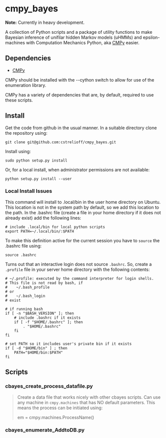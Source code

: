 # cmpy_bayes #

**Note:** Currently in heavy development.

A collection of Python scripts and a package of utility functions to make
Bayesian inference of unifilar hidden Markov models (uHMMs) and
epsilon-machines with Computation Mechanics Python, aka
[CMPy](http://cmpy.csc.ucdavis.edu/) easier.

## Dependencies ##

* [CMPy](http://cmpy.csc.ucdavis.edu/)

CMPy should be installed with the --cython switch to allow for use of the
enumeration library.

CMPy has a variety of dependencies that are, by default, required to use these
scripts.

## Install ##

Get the code from github in the usual manner.  In a suitable directory clone
the repository using:

    git clone git@github.com:cstrelioff/cmpy_bayes.git

Install using:

    sudo python setup.py install

Or, for a local install, when administrator permissions are not available:

    python setup.py install --user

### Local Install Issues ###

This command will install to .local/bin in the user home directory on Ubuntu.
This location is not in the system path by default, so we add this location to
the path.  In the .bashrc file (create a file in your home directory if it does
not already exist) add the following lines:

    # include .local/bin for local python scripts
    export PATH=~/.local/bin/:$PATH

To make this definition active for the current session you have to `source` the
.bashrc file using:

    source .bashrc

Turns out that an interactive login does not source `.bashrc`.  So, create a
`.profile` file in your server home directory with the following contents:

    # ~/.profile: executed by the command interpreter for login shells.
    # This file is not read by bash, if 
    #    ~/.bash_profile 
    # or 
    #    ~/.bash_login
    # exist
    
    # if running bash
    if [ -n "$BASH_VERSION" ]; then
        # include .bashrc if it exists
        if [ -f "$HOME/.bashrc" ]; then
            . "$HOME/.bashrc"
        fi
    fi
    
    # set PATH so it includes user's private bin if it exists
    if [ -d "$HOME/bin" ] ; then
        PATH="$HOME/bin:$PATH"
    fi

## Scripts ##

### cbayes_create_process_datafile.py ###

> Create a data file that works nicely with other cbayes scripts.  Can use
> any machine in `cmpy.machines` that has NO default parameters.  This means
> the process can be initiated using:
> 
> em = cmpy.machines.ProcessName()

### cbayes_enumerate_AddtoDB.py ###

